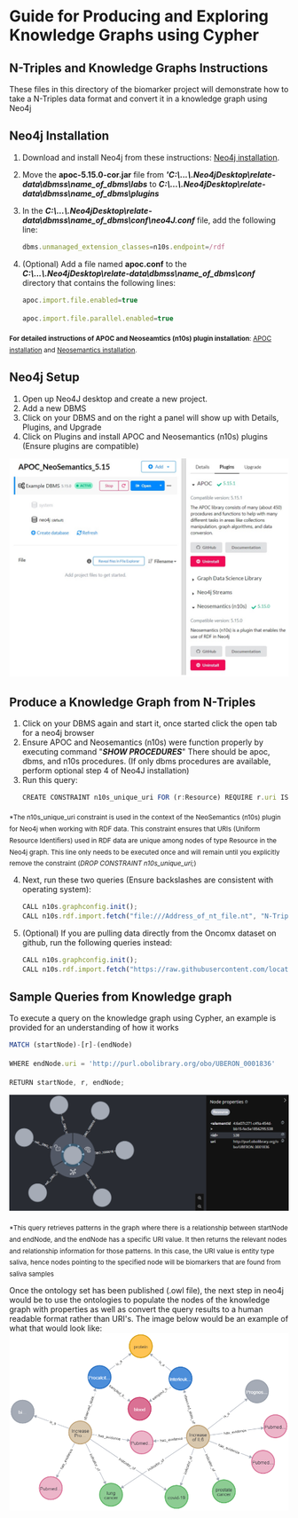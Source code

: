 # Guide for Producing and Exploring Knowledge Graphs using Cypher
## N-Triples and Knowledge Graphs Instructions
These files in this directory of the biomarker project will demonstrate how to take a N-Triples data format and convert it in a knowledge graph using Neo4j
## Neo4j Installation
1. Download and install Neo4j from these instructions: [Neo4j installation](https://neo4j.com/docs/desktop-manual/current/installation/download-installation).
2. Move the **apoc-5.15.0-cor.jar** file from ***'C:\\...\\.Neo4jDesktop\\relate-data\\dbmss\\name_of_dbms\\labs*** to ***C:\\...\\.Neo4jDesktop\\relate-data\\dbmss\\name_of_dbms\\plugins***
3. In the ***C:\\...\\.Neo4jDesktop\\relate-data\\dbmss\\name_of_dbms\\conf\\neo4J.conf*** file, add the following line:
   ```javascript
   dbms.unmanaged_extension_classes=n10s.endpoint=/rdf
   ```

4. (Optional) Add a file named **apoc.conf** to the ***C:\\...\\.Neo4jDesktop\\relate-data\\dbmss\\name_of_dbms\\conf*** directory that contains the following lines:
   ```javascript
   apoc.import.file.enabled=true
   
   apoc.import.file.parallel.enabled=true
   ```

<sub>**For detailed instructions of APOC and Neoseamtics (n10s) plugin installation**: [APOC installation](https://neo4j.com/labs/apoc/4.1/installation/) and [Neosemantics installation](https://neo4j.com/labs/neosemantics/installation/).</sub>
   
## Neo4j Setup
1. Open up Neo4J desktop and create a new project.
2. Add a new DBMS
3. Click on your DBMS and on the right a panel will show up with Details, Plugins, and Upgrade
4. Click on Plugins and install APOC and Neosemantics (n10s) plugins (Ensure plugins are compatible)

![img](../imgs/neo4j_help.jpg)

## Produce a Knowledge Graph from N-Triples
1. Click on your DBMS again and start it, once started click the open tab for a neo4j browser
2. Ensure APOC and Neosemantics (n10s) were function properly by executing command "***SHOW PROCEDURES***"
   There should be apoc, dbms, and n10s procedures. (If only dbms procedures are available, perform optional step 4 of Neo4J installation)
3. Run this query:
   ```javascript
   CREATE CONSTRAINT n10s_unique_uri FOR (r:Resource) REQUIRE r.uri IS UNIQUE
   ```

<sub>*The n10s_unique_uri constraint is used in the context of the NeoSemantics (n10s) plugin for Neo4j when working with RDF data. This constraint ensures that URIs     (Uniform Resource Identifiers) used in RDF data are unique among nodes of type Resource in the Neo4j graph. This line only needs to be executed once and will       remain until you explicitly remove the constraint (_DROP CONSTRAINT n10s_unique_uri;_)</sub>

4. Next, run these two queries (Ensure backslashes are consistent with operating system):
   ```javascript
   CALL n10s.graphconfig.init();
   CALL n10s.rdf.import.fetch("file:///Address_of_nt_file.nt", "N-Triples");
   ```
   
5. (Optional) If you are pulling data directly from the Oncomx dataset on github, run the following queries instead:
   ```javascript
   CALL n10s.graphconfig.init();
   CALL n10s.rdf.import.fetch("https://raw.githubusercontent.com/location_of_oncomx_triples_dataset.nt)", "N-Triples");
   ```

## Sample Queries from Knowledge graph
To execute a query on the knowledge graph using Cypher, an example is provided for an understanding of how it works
   ```javascript
   MATCH (startNode)-[r]-(endNode)

   WHERE endNode.uri = 'http://purl.obolibrary.org/obo/UBERON_0001836'

   RETURN startNode, r, endNode;
   ```
![img](../imgs/sample_query.png)

<sub>*This query retrieves patterns in the graph where there is a relationship between startNode and endNode, and the endNode has a specific URI value. It then returns the relevant nodes and relationship information for those patterns. In this case, the URI value is entity type saliva, hence nodes pointing to the specified node will be biomarkers that are found from saliva samples</sub>

Once the ontology set has been published (.owl file), the next step in neo4j would be to use the ontologies to populate the nodes of the knowledge graph with properties as well as convert the query results to a human readable format rather than URI's. The image below would be an example of what that would look like:
![img](../imgs/sample_KG.png)